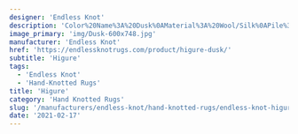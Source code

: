 ```yaml
---
designer: 'Endless Knot'
description: 'Color%20Name%3A%20Dusk%0AMaterial%3A%20Wool/Silk%0APile%3A%20CutStyle%3A%20Abstract'
image_primary: 'img/Dusk-600x748.jpg'
manufacturer: 'Endless Knot'
href: 'https://endlessknotrugs.com/product/higure-dusk/'
subtitle: 'Higure'
tags:
  - 'Endless Knot'
  - 'Hand-Knotted Rugs'
title: 'Higure'
category: 'Hand Knotted Rugs'
slug: '/manufacturers/endless-knot/hand-knotted-rugs/endless-knot-higure'
date: '2021-02-17'
---
```

